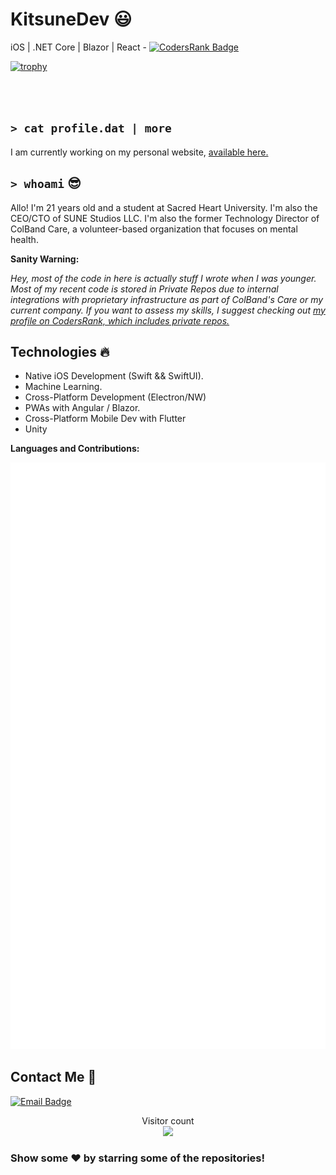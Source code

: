<!--- JSX
<script src="https://profile.codersrank.io/widget/widget.js"></script>
-->
<!--- NOX -->
 # KitsuneDev :smiley:
 iOS | .NET Core | Blazor | React - 
 [![CodersRank Badge](https://img.shields.io/badge/-CodersRank-71a0a8?style=flat-square&logo=CodersRank&logoColor=white&link=https://profile.codersrank.io/user/kitsunedev)](https://profile.codersrank.io/user/kitsunedev)
 
 [![trophy](https://github-profile-trophy.vercel.app/?username=KitsuneDev&row=1&theme=onedark)](https://github.com/ryo-ma/github-profile-trophy)

<br/>
<br/>

## `> cat profile.dat | more`

I am currently working on my personal website, [available here.](https://akitsune.dev/)
<!--- END: NOX -->
## `> whoami` :sunglasses:
Allo! I'm 21 years old and a student at Sacred Heart University. I'm also the CEO/CTO of SUNE Studios LLC.
I'm also the former Technology Director of ColBand Care, a volunteer-based organization that focuses on mental health.

**Sanity Warning:**

*Hey, most of the code in here is actually stuff I wrote when I was younger.*
*Most of my recent code is stored in Private Repos due to internal integrations with proprietary infrastructure as part of ColBand's Care or my current company. If you want to assess my skills, I suggest checking out [my profile on CodersRank, which includes private repos.](https://profile.codersrank.io/user/KitsuneDev)*

<!--- JSX
<codersrank-widget username="KitsuneDev"></codersrank-widget>
-->
<!--- JSX
My [GitHub Profile](https://github.com/KitsuneDev) is also available
-->

## Technologies :fire:
- Native iOS Development (Swift && SwiftUI).
- Machine Learning.
- Cross-Platform Development (Electron/NW)
- PWAs with Angular / Blazor.
- Cross-Platform Mobile Dev with Flutter
- Unity


**Languages and Contributions:**  

![Metrics](https://github.com/KitsuneDev/KitsuneDev/blob/main/github-metrics.svg)


##  Contact Me :speech_balloon:
[![Email Badge](https://img.shields.io/badge/-kitsune@akitsune.dev-c14438?style=flat-square&logo=Gmail&logoColor=white&link=mailto:KitsuneDev@cgnet.dev)](mailto:kitsune@akitsune.dev)

<p align="center"> 
  Visitor count<br>
  <img src="https://profile-counter.glitch.me/KitsuneDev/count.svg" />
</p>




### Show some ❤️ by starring some of the repositories!

